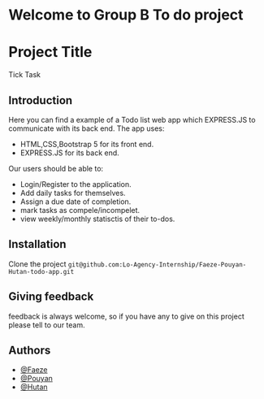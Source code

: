 
# Welcome to Group B To do project

# Project Title
 Tick Task

## Introduction
Here you can find a example of a Todo list web app which EXPRESS.JS to communicate with its back end. The app uses:



- HTML,CSS,Bootstrap 5 for its front end.
- EXPRESS.JS for its back end.
 

Our users should be able to:
- Login/Register to the application.
- Add daily tasks for themselves.
- Assign a due date of completion.
- mark tasks as compele/incompelet.
- view weekly/monthly statisctis of their to-dos.


## Installation 
Clone the project
`
git@github.com:Lo-Agency-Internship/Faeze-Pouyan-Hutan-todo-app.git
`
## Giving feedback
feedback is always welcome, so if you have any to give on this project please tell to our team.

## Authors

- [@Faeze](faeze@loagency.de)
- [@Pouyan](pouyan@loagency.de)
- [@Hutan](houtan@loagency.de)
